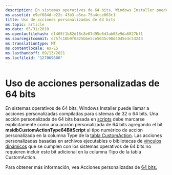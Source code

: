 ```yaml
---
description: En sistemas operativos de 64 bits, Windows Installer puede llamar a acciones personalizadas compiladas para sistemas de 32 o 64 bits.
ms.assetid: e9ef684d-e22c-43b3-a5ea-75a4cce663c1
title: Uso de acciones personalizadas de 64 bits
ms.topic: article
ms.date: 05/31/2018
ms.openlocfilehash: d1465f1b82d18c8e07d95e6d3ab08e9da6827bf1
ms.sourcegitcommit: d75fc10b9f0825bbe5ce5045c90d4045e3c53243
ms.translationtype: MT
ms.contentlocale: es-ES
ms.lasthandoff: 09/13/2021
ms.locfileid: "127069600"
---
```

# <a name="using-64-bit-custom-actions"></a>Uso de acciones personalizadas de 64 bits

En sistemas operativos de 64 bits, Windows Installer puede llamar a acciones personalizadas compiladas para sistemas de 32 o 64 bits. Una acción personalizada de 64 bits basada en [scripts](scripts.md) debe marcarse explícitamente como una acción personalizada de 64 bits agregando el bit **msidbCustomActionType64BitScript** al tipo numérico de acción personalizada en la columna Type de la [tabla CustomAction](customaction-table.md). Las acciones [](executable-files.md) personalizadas basadas en archivos ejecutables o bibliotecas de [vínculos dinámicos](dynamic-link-libraries.md) que se cumplen con los sistemas operativos de 64 bits no requieren incluir este bit adicional en la columna Tipo de la tabla CustomAction.

Para obtener más información, vea Acciones personalizadas de [64 bits.](64-bit-custom-actions.md)

 

 



